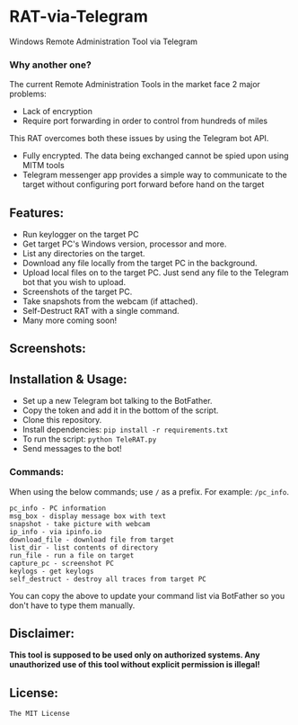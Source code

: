 # RAT-via-Telegram

Windows Remote Administration Tool via Telegram

### Why another one?

The current Remote Administration Tools in the market face 2 major problems:

- Lack of encryption
- Require port forwarding in order to control from hundreds of miles

This RAT overcomes both these issues by using the Telegram bot API.

- Fully encrypted. The data being exchanged cannot be spied upon using MITM tools
- Telegram messenger app provides a simple way to communicate to the target without configuring port forward before hand on the target

## Features:

- Run keylogger on the target PC
- Get target PC's Windows version, processor and more.
- List any directories on the target.
- Download any file locally from the target PC in the background.
- Upload local files on to the target PC. Just send any file to the Telegram bot that you wish to upload.
- Screenshots of the target PC.
- Take snapshots from the webcam (if attached).
- Self-Destruct RAT with a single command.
- Many more coming soon!

## Screenshots:

## Installation & Usage:

- Set up a new Telegram bot talking to the BotFather.
- Copy the token and add it in the bottom of the script.
- Clone this repository.
- Install dependencies: `pip install -r requirements.txt`
- To run the script: `python TeleRAT.py`
- Send messages to the bot!

### Commands:

When using the below commands; use `/` as a prefix. For example: `/pc_info`.

```
pc_info - PC information
msg_box - display message box with text
snapshot - take picture with webcam
ip_info - via ipinfo.io
download_file - download file from target
list_dir - list contents of directory
run_file - run a file on target
capture_pc - screenshot PC
keylogs - get keylogs
self_destruct - destroy all traces from target PC
```

You can copy the above to update your command list via BotFather so you don't have to type them manually.

## Disclaimer:

<b>This tool is supposed to be used only on authorized systems. Any unauthorized use of this tool without explicit permission is illegal!</b>

## License:

`The MIT License`
